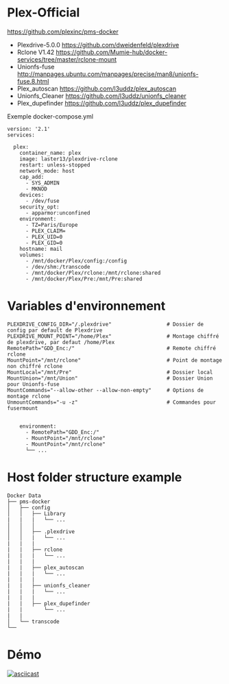 # Plex-Official
https://github.com/plexinc/pms-docker
* Plexdrive-5.0.0 https://github.com/dweidenfeld/plexdrive
* Rclone V1.42    https://github.com/Mumie-hub/docker-services/tree/master/rclone-mount
* Unionfs-fuse    http://manpages.ubuntu.com/manpages/precise/man8/unionfs-fuse.8.html
* Plex_autoscan   https://github.com/l3uddz/plex_autoscan
* Unionfs_Cleaner https://github.com/l3uddz/unionfs_cleaner
* Plex_dupefinder https://github.com/l3uddz/plex_dupefinder


Exemple docker-compose.yml
```
version: '2.1'
services:

  plex:
    container_name: plex
    image: laster13/plexdrive-rclone
    restart: unless-stopped
    network_mode: host
    cap_add:
      - SYS_ADMIN
      - MKNOD
    devices:
      - /dev/fuse
    security_opt:
      - apparmor:unconfined
    environment:
      - TZ=Paris/Europe
      - PLEX_CLAIM=
      - PLEX_UID=0
      - PLEX_GID=0
    hostname: mail
    volumes:
      - /mnt/docker/Plex/config:/config
      - /dev/shm:/transcode
      - /mnt/docker/Plex/rclone:/mnt/rclone:shared
      - /mnt/docker/Plex/Pre:/mnt/Pre:shared
``` 

# Variables d'environnement

```
PLEXDRIVE_CONFIG_DIR="/.plexdrive"                  # Dossier de config par default de Plexdrive
PLEXDRIVE_MOUNT_POINT="/home/Plex"                  # Montage chiffré de plexdrive, par defaut /home/Plex
RemotePath="GDD_Enc:/"                              # Remote chiffré rclone
MountPoint="/mnt/rclone"                            # Point de montage non chiffré rclone
MountLocal="/mnt/Pre"                               # Dossier local
MountUnion="/mnt/Union"                             # Dossier Union pour Unionfs-fuse
MountCommands="--allow-other --allow-non-empty"     # Options de montage rclone
UnmountCommands="-u -z"                             # Commandes pour fusermount


    environment:
      - RemotePath="GDD_Enc:/"
      - MountPoint="/mnt/rclone"
      - MountPoint="/mnt/rclone" 
      └── ...
```

# Host folder structure example

```
Docker Data
├── pms-docker
│   ├── config
│   │   ├── Library
|   |   |   └── ...
│   │   │
│   │   ├── .plexdrive
│   │   |   └── ...
|   |   | 
|   |   ├── rclone
|   |   |   └── ...
|   |   |
|   |   ├── plex_autoscan
|   |   |   └── ...
|   |   |
|   |   ├── unionfs_cleaner
|   |   |   └── ...
|   |   |
|   |   ├── plex_dupefinder
|   |       └── ...
|   |   
│   └── transcode
└──
```

# Démo

[![asciicast](https://asciinema.org/a/ByqEAq3tpxn3lIw8mfUvaJ68L.png)](https://asciinema.org/a/ByqEAq3tpxn3lIw8mfUvaJ68L?autoplay=1)
